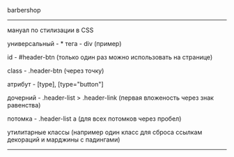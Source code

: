 barbershop

---

мануал по стилизации в CSS

универсальный - \* тега - div (пример)

id - #header-btn (только один раз можно использовать на странице)

class - .header-btn (через точку)

атрибут - [type], [type="button"]

дочерний - .header-list > .header-link (первая вложеность через знак равенства)

потомка - .header-list a (для всех потомков через пробел)

утилитарные классы (например один класс для сброса ссылкам декораций и марджины
с падингами)

---
